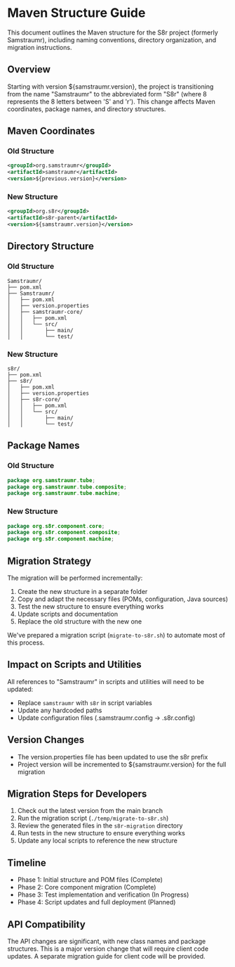 <!-- 
Copyright (c) 2025 [Eric C. Mumford (@heymumford)](https://github.com/heymumford), Gemini Deep Research, Claude 3.7.
-->

# Maven Structure Guide

This document outlines the Maven structure for the S8r project (formerly Samstraumr), including naming conventions, directory organization, and migration instructions.

## Overview

Starting with version ${samstraumr.version}, the project is transitioning from the name "Samstraumr" to the abbreviated form "S8r" (where 8 represents the 8 letters between 'S' and 'r'). This change affects Maven coordinates, package names, and directory structures.

## Maven Coordinates

### Old Structure

```xml
<groupId>org.samstraumr</groupId>
<artifactId>samstraumr</artifactId>
<version>${previous.version}</version>
```

### New Structure

```xml
<groupId>org.s8r</groupId>
<artifactId>s8r-parent</artifactId>
<version>${samstraumr.version}</version>
```

## Directory Structure

### Old Structure

```
Samstraumr/
├── pom.xml
├── Samstraumr/
│   ├── pom.xml
│   ├── version.properties
│   ├── samstraumr-core/
│   │   ├── pom.xml
│   │   └── src/
│   │       ├── main/
│   │       └── test/
```

### New Structure

```
s8r/
├── pom.xml
├── s8r/
│   ├── pom.xml
│   ├── version.properties
│   ├── s8r-core/
│   │   ├── pom.xml
│   │   └── src/
│   │       ├── main/
│   │       └── test/
```

## Package Names

### Old Structure

```java
package org.samstraumr.tube;
package org.samstraumr.tube.composite;
package org.samstraumr.tube.machine;
```

### New Structure

```java
package org.s8r.component.core;
package org.s8r.component.composite;
package org.s8r.component.machine;
```

## Migration Strategy

The migration will be performed incrementally:

1. Create the new structure in a separate folder
2. Copy and adapt the necessary files (POMs, configuration, Java sources)
3. Test the new structure to ensure everything works
4. Update scripts and documentation
5. Replace the old structure with the new one

We've prepared a migration script (`migrate-to-s8r.sh`) to automate most of this process.

## Impact on Scripts and Utilities

All references to "Samstraumr" in scripts and utilities will need to be updated:

- Replace `samstraumr` with `s8r` in script variables
- Update any hardcoded paths
- Update configuration files (.samstraumr.config → .s8r.config)

## Version Changes

- The version.properties file has been updated to use the s8r prefix
- Project version will be incremented to ${samstraumr.version} for the full migration

## Migration Steps for Developers

1. Check out the latest version from the main branch
2. Run the migration script (`./temp/migrate-to-s8r.sh`)
3. Review the generated files in the `s8r-migration` directory
4. Run tests in the new structure to ensure everything works
5. Update any local scripts to reference the new structure

## Timeline

- Phase 1: Initial structure and POM files (Complete)
- Phase 2: Core component migration (Complete)
- Phase 3: Test implementation and verification (In Progress)
- Phase 4: Script updates and full deployment (Planned)

## API Compatibility

The API changes are significant, with new class names and package structures. This is a major version change that will require client code updates. A separate migration guide for client code will be provided.

